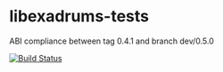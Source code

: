 # libexadrums-tests

ABI compliance between tag 0.4.1 and branch dev/0.5.0

[![Build Status](https://travis-ci.org/SpintroniK/libexadrums-tests.svg?branch=abi-compliance)](https://travis-ci.org/SpintroniK/libexadrums-tests)
